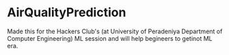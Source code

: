 # AirQualityPrediction
Made this for the Hackers Club's (at University of Peradeniya Department of Computer Engineering) ML session and will help begineers to getinot ML era.
